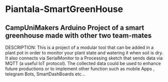 # Piantala-SmartGreenHouse
CampUniMakers Arduino Project of a smart greenhouse made with other two team-mates
----------------------------------------------------------------------------------------------
DESCRIPTION:
This is a project of a modular tool that can be added in a plant pot in order to monitor your plant state and watering it when soil is dry. It also connects via SerialMonitor to a Processing sketch that sends data via MQTT (a useful IoT protocol).
The collected data could be used to enhance future productions or to implement other function such as mobile Apps , telegram Bots, SmartDashBoards etc...



